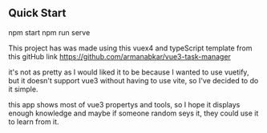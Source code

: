 ## Quick Start

npm start
npm run serve

This project has was made using this vuex4 and typeScript template from this gitHub link https://github.com/armanabkar/vue3-task-manager

it's not as pretty as I would liked it to be because I wanted to use vuetify, but it doesn't support vue3 without having to use vite, so I've decided to do it simple.

this app shows most of vue3 propertys and tools, so I hope it displays enough knowledge and maybe if someone random seys it, they could use it to learn from it.
